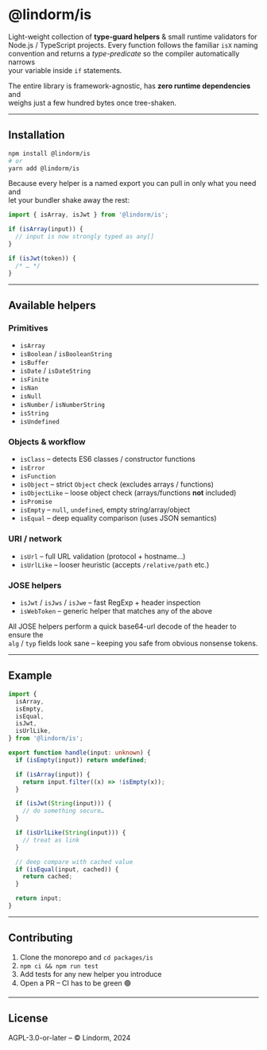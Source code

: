 # @lindorm/is

Light-weight collection of **type-guard helpers** & small runtime validators for  
Node.js / TypeScript projects.  Every function follows the familiar `isX` naming  
convention and returns a _type-predicate_ so the compiler automatically narrows  
your variable inside `if` statements.

The entire library is framework-agnostic, has **zero runtime dependencies** and  
weighs just a few hundred bytes once tree-shaken.

---

## Installation

```bash
npm install @lindorm/is
# or
yarn add @lindorm/is
```

Because every helper is a named export you can pull in only what you need and  
let your bundler shake away the rest:

```ts
import { isArray, isJwt } from '@lindorm/is';

if (isArray(input)) {
  // input is now strongly typed as any[]
}

if (isJwt(token)) {
  /* … */
}
```

---

## Available helpers

### Primitives

* `isArray`
* `isBoolean` / `isBooleanString`
* `isBuffer`
* `isDate` / `isDateString`
* `isFinite`
* `isNan`
* `isNull`
* `isNumber` / `isNumberString`
* `isString`
* `isUndefined`

### Objects & workflow

* `isClass` – detects ES6 classes / constructor functions
* `isError`
* `isFunction`
* `isObject` – strict `Object` check (excludes arrays / functions)
* `isObjectLike` – loose object check (arrays/functions **not** included)
* `isPromise`
* `isEmpty` – `null`, `undefined`, empty string/array/object
* `isEqual` – deep equality comparison (uses JSON semantics)

### URI / network

* `isUrl` – full URL validation (protocol + hostname…)
* `isUrlLike` – looser heuristic (accepts `/relative/path` etc.)

### JOSE helpers

* `isJwt` / `isJws` / `isJwe` – fast RegExp + header inspection
* `isWebToken` – generic helper that matches any of the above

All JOSE helpers perform a quick base64-url decode of the header to ensure the  
`alg` / `typ` fields look sane – keeping you safe from obvious nonsense tokens.

---

## Example

```ts
import {
  isArray,
  isEmpty,
  isEqual,
  isJwt,
  isUrlLike,
} from '@lindorm/is';

export function handle(input: unknown) {
  if (isEmpty(input)) return undefined;

  if (isArray(input)) {
    return input.filter((x) => !isEmpty(x));
  }

  if (isJwt(String(input))) {
    // do something secure…
  }

  if (isUrlLike(String(input))) {
    // treat as link
  }

  // deep compare with cached value
  if (isEqual(input, cached)) {
    return cached;
  }

  return input;
}
```

---

## Contributing

1. Clone the monorepo and `cd packages/is`  
2. `npm ci && npm run test`  
3. Add tests for any new helper you introduce  
4. Open a PR – CI has to be green 🟢

---

## License

AGPL-3.0-or-later – © Lindorm, 2024
